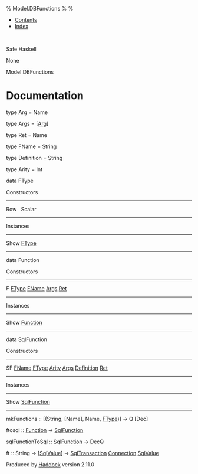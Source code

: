 % Model.DBFunctions
% 
% 

-   [Contents](index.html)
-   [Index](doc-index.html)

 

Safe Haskell

None

Model.DBFunctions

Documentation
=============

type Arg = Name

type Args = [[Arg](Model-DBFunctions.html#t:Arg)]

type Ret = Name

type FName = String

type Definition = String

type Arity = Int

data FType

Constructors

  -------- ---
  Row       
  Scalar    
  -------- ---

Instances

  ---------------------------------------------- ---
  Show [FType](Model-DBFunctions.html#t:FType)    
  ---------------------------------------------- ---

data Function

Constructors

  ------------------------------------------------------------------------------------------------------------------------------------------------------------- ---
  F [FType](Model-DBFunctions.html#t:FType) [FName](Model-DBFunctions.html#t:FName) [Args](Model-DBFunctions.html#t:Args) [Ret](Model-DBFunctions.html#t:Ret)    
  ------------------------------------------------------------------------------------------------------------------------------------------------------------- ---

Instances

  ---------------------------------------------------- ---
  Show [Function](Model-DBFunctions.html#t:Function)    
  ---------------------------------------------------- ---

data SqlFunction

Constructors

  -------------------------------------------------------------------------------------------------------------------------------------------------------------------------------------------------------------------------------------------------------- ---
  SF [FName](Model-DBFunctions.html#t:FName) [FType](Model-DBFunctions.html#t:FType) [Arity](Model-DBFunctions.html#t:Arity) [Args](Model-DBFunctions.html#t:Args) [Definition](Model-DBFunctions.html#t:Definition) [Ret](Model-DBFunctions.html#t:Ret)    
  -------------------------------------------------------------------------------------------------------------------------------------------------------------------------------------------------------------------------------------------------------- ---

Instances

  ---------------------------------------------------------- ---
  Show [SqlFunction](Model-DBFunctions.html#t:SqlFunction)    
  ---------------------------------------------------------- ---

mkFunctions :: [(String, [Name], Name,
[FType](Model-DBFunctions.html#t:FType))] -\> Q [Dec]

ftosql :: [Function](Model-DBFunctions.html#t:Function) -\>
[SqlFunction](Model-DBFunctions.html#t:SqlFunction)

sqlFunctionToSql :: [SqlFunction](Model-DBFunctions.html#t:SqlFunction)
-\> DecQ

ft :: String -\> [[SqlValue](Data-SqlTransaction.html#t:SqlValue)] -\>
[SqlTransaction](Data-SqlTransaction.html#t:SqlTransaction)
[Connection](Data-SqlTransaction.html#t:Connection)
[SqlValue](Data-SqlTransaction.html#t:SqlValue)

Produced by [Haddock](http://www.haskell.org/haddock/) version 2.11.0

